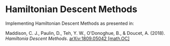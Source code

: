 # Hamiltonian Descent Methods
Implementing Hamiltonian Descent Methods as presented in:

Maddison, C. J., Paulin, D., Teh, Y. W., O'Donoghue, B., & Doucet, A. (2018). *Hamiltonia Descent Methods*. [arXiv:1809.05042 [math.OC]](arXiv:1809.05042)
